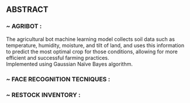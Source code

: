 ## ABSTRACT

### ~ AGRIBOT : 
  The agricultural bot machine learning model collects soil data such as temperature, humidity, moisture, and tilt of land, and uses this information to predict the most optimal crop for those conditions, allowing for more efficient and successful farming practices.   
  Implemented using Gaussian Naïve Bayes algorithm.

### ~ FACE RECOGNITION TECNIQUES :

### ~ RESTOCK INVENTORY : 

